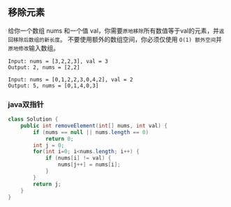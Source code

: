 ## 移除元素
给你一个数组 nums 和一个值 val，你需要`原地移除`所有数值等于val的元素，并`返回移除后数组的新长度`。
不要使用额外的数组空间，你必须仅使用 `O(1) 额外空间`并 `原地修改`输入数组。
```
Input: nums = [3,2,2,3], val = 3
Output: 2, nums = [2,2]

Input: nums = [0,1,2,2,3,0,4,2], val = 2
Output: 5, nums = [0,1,4,0,3]
```

### java双指针
```java
class Solution {
    public int removeElement(int[] nums, int val) {
        if (nums == null || nums.length == 0)
            return 0;
        int j = 0;
        for(int i=0; i<nums.length; i++) {
            if (nums[i] != val) {
                nums[j++] = nums[i];
            }
        }
        return j;
    }
}
```
